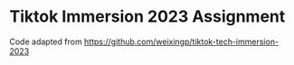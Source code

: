 # Tiktok Immersion 2023 Assignment

Code adapted from https://github.com/weixingp/tiktok-tech-immersion-2023 

